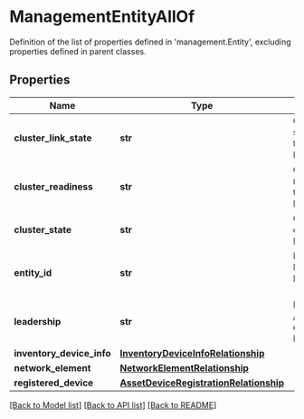 # ManagementEntityAllOf

Definition of the list of properties defined in 'management.Entity', excluding properties defined in parent classes.
## Properties
Name | Type | Description | Notes
------------ | ------------- | ------------- | -------------
**cluster_link_state** | **str** | Cluster link state between the Fabric Interconnects. | [optional] [readonly] 
**cluster_readiness** | **str** | Cluster readiness of the Fabric Interconnect. | [optional] [readonly] 
**cluster_state** | **str** | Cluster state of the Fabric Interconnect. | [optional] [readonly] 
**entity_id** | **str** | Identity of the Fabric Interconnect - A/B. | [optional] [readonly] 
**leadership** | **str** | Role (Primary / Subordinate) of the Fabric Interconnect. | [optional] [readonly] 
**inventory_device_info** | [**InventoryDeviceInfoRelationship**](InventoryDeviceInfoRelationship.md) |  | [optional] 
**network_element** | [**NetworkElementRelationship**](NetworkElementRelationship.md) |  | [optional] 
**registered_device** | [**AssetDeviceRegistrationRelationship**](AssetDeviceRegistrationRelationship.md) |  | [optional] 

[[Back to Model list]](../README.md#documentation-for-models) [[Back to API list]](../README.md#documentation-for-api-endpoints) [[Back to README]](../README.md)


